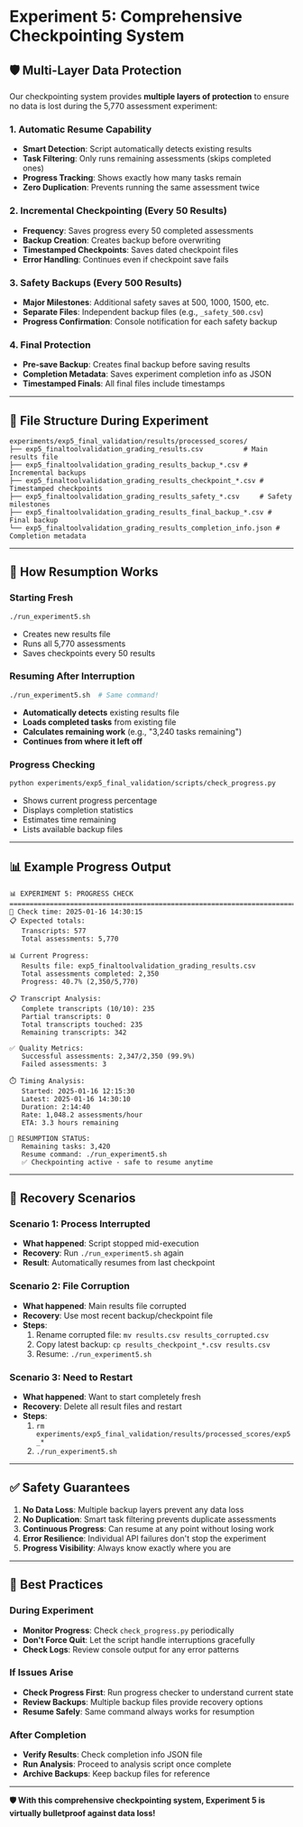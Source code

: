 # Experiment 5: Comprehensive Checkpointing System

## 🛡️ **Multi-Layer Data Protection**

Our checkpointing system provides **multiple layers of protection** to ensure no data is lost during the 5,770 assessment experiment:

### **1. Automatic Resume Capability**

- **Smart Detection**: Script automatically detects existing results
- **Task Filtering**: Only runs remaining assessments (skips completed ones)
- **Progress Tracking**: Shows exactly how many tasks remain
- **Zero Duplication**: Prevents running the same assessment twice

### **2. Incremental Checkpointing (Every 50 Results)**

- **Frequency**: Saves progress every 50 completed assessments
- **Backup Creation**: Creates backup before overwriting
- **Timestamped Checkpoints**: Saves dated checkpoint files
- **Error Handling**: Continues even if checkpoint save fails

### **3. Safety Backups (Every 500 Results)**

- **Major Milestones**: Additional safety saves at 500, 1000, 1500, etc.
- **Separate Files**: Independent backup files (e.g., `_safety_500.csv`)
- **Progress Confirmation**: Console notification for each safety backup

### **4. Final Protection**

- **Pre-save Backup**: Creates final backup before saving results
- **Completion Metadata**: Saves experiment completion info as JSON
- **Timestamped Finals**: All final files include timestamps

---

## 📁 **File Structure During Experiment**

```
experiments/exp5_final_validation/results/processed_scores/
├── exp5_finaltoolvalidation_grading_results.csv          # Main results file
├── exp5_finaltoolvalidation_grading_results_backup_*.csv # Incremental backups
├── exp5_finaltoolvalidation_grading_results_checkpoint_*.csv # Timestamped checkpoints
├── exp5_finaltoolvalidation_grading_results_safety_*.csv     # Safety milestones
├── exp5_finaltoolvalidation_grading_results_final_backup_*.csv # Final backup
└── exp5_finaltoolvalidation_grading_results_completion_info.json # Completion metadata
```

---

## 🔄 **How Resumption Works**

### **Starting Fresh**

```bash
./run_experiment5.sh
```

- Creates new results file
- Runs all 5,770 assessments
- Saves checkpoints every 50 results

### **Resuming After Interruption**

```bash
./run_experiment5.sh  # Same command!
```

- **Automatically detects** existing results file
- **Loads completed tasks** from existing file
- **Calculates remaining work** (e.g., "3,240 tasks remaining")
- **Continues from where it left off**

### **Progress Checking**

```bash
python experiments/exp5_final_validation/scripts/check_progress.py
```

- Shows current progress percentage
- Displays completion statistics
- Estimates time remaining
- Lists available backup files

---

## 📊 **Example Progress Output**

```
📊 EXPERIMENT 5: PROGRESS CHECK
===============================================================================
📅 Check time: 2025-01-16 14:30:15
📋 Expected totals:
   Transcripts: 577
   Total assessments: 5,770

📊 Current Progress:
   Results file: exp5_finaltoolvalidation_grading_results.csv
   Total assessments completed: 2,350
   Progress: 40.7% (2,350/5,770)

📋 Transcript Analysis:
   Complete transcripts (10/10): 235
   Partial transcripts: 0
   Total transcripts touched: 235
   Remaining transcripts: 342

✅ Quality Metrics:
   Successful assessments: 2,347/2,350 (99.9%)
   Failed assessments: 3

⏱️ Timing Analysis:
   Started: 2025-01-16 12:15:30
   Latest: 2025-01-16 14:30:10
   Duration: 2:14:40
   Rate: 1,048.2 assessments/hour
   ETA: 3.3 hours remaining

🔄 RESUMPTION STATUS:
   Remaining tasks: 3,420
   Resume command: ./run_experiment5.sh
   ✅ Checkpointing active - safe to resume anytime
```

---

## 🚨 **Recovery Scenarios**

### **Scenario 1: Process Interrupted**

- **What happened**: Script stopped mid-execution
- **Recovery**: Run `./run_experiment5.sh` again
- **Result**: Automatically resumes from last checkpoint

### **Scenario 2: File Corruption**

- **What happened**: Main results file corrupted
- **Recovery**: Use most recent backup/checkpoint file
- **Steps**:
  1. Rename corrupted file: `mv results.csv results_corrupted.csv`
  2. Copy latest backup: `cp results_checkpoint_*.csv results.csv`
  3. Resume: `./run_experiment5.sh`

### **Scenario 3: Need to Restart**

- **What happened**: Want to start completely fresh
- **Recovery**: Delete all result files and restart
- **Steps**:
  1. `rm experiments/exp5_final_validation/results/processed_scores/exp5_*`
  2. `./run_experiment5.sh`

---

## ✅ **Safety Guarantees**

1. **No Data Loss**: Multiple backup layers prevent any data loss
2. **No Duplication**: Smart task filtering prevents duplicate assessments
3. **Continuous Progress**: Can resume at any point without losing work
4. **Error Resilience**: Individual API failures don't stop the experiment
5. **Progress Visibility**: Always know exactly where you are

---

## 🎯 **Best Practices**

### **During Experiment**

- **Monitor Progress**: Check `check_progress.py` periodically
- **Don't Force Quit**: Let the script handle interruptions gracefully
- **Check Logs**: Review console output for any error patterns

### **If Issues Arise**

- **Check Progress First**: Run progress checker to understand current state
- **Review Backups**: Multiple backup files provide recovery options
- **Resume Safely**: Same command always works for resumption

### **After Completion**

- **Verify Results**: Check completion info JSON file
- **Run Analysis**: Proceed to analysis script once complete
- **Archive Backups**: Keep backup files for reference

---

**🛡️ With this comprehensive checkpointing system, Experiment 5 is virtually bulletproof against data loss!**
